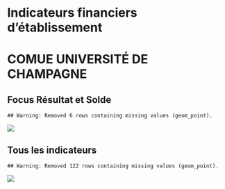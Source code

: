 Indicateurs financiers d’établissement
================

# COMUE UNIVERSITÉ DE CHAMPAGNE

## Focus Résultat et Solde

    ## Warning: Removed 6 rows containing missing values (geom_point).

![](comue_université_de_champagne_files/figure-gfm/etab.focus-1.png)<!-- -->

## Tous les indicateurs

    ## Warning: Removed 122 rows containing missing values (geom_point).

![](comue_université_de_champagne_files/figure-gfm/etab-1.png)<!-- -->
